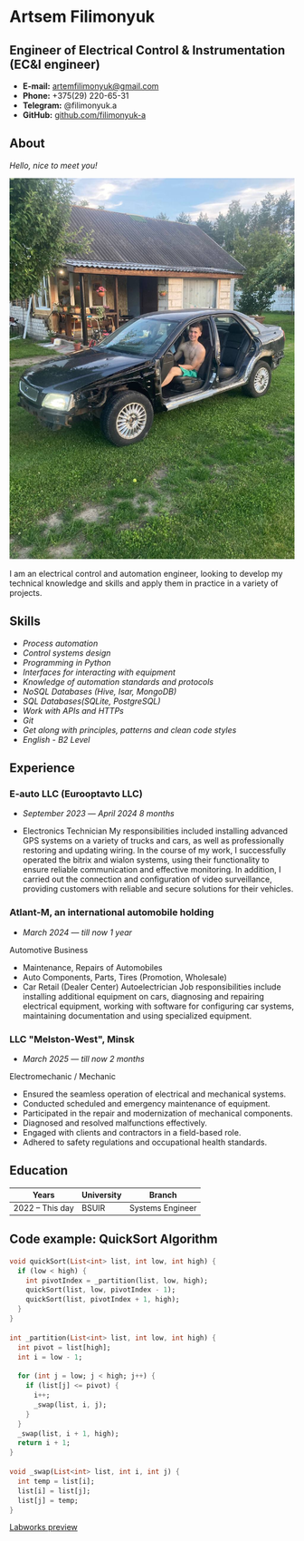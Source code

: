 
# Artsem Filimonyuk

## Engineer of Electrical Control & Instrumentation (EC&I engineer)

- **E-mail:** artemfilimonyuk@gmail.com    
- **Phone:** +375(29) 220-65-31
- **Telegram:** @filimonyuk.a
- **GitHub:** [github.com/filimonyuk-a](https://github.com/filimonyuk-a)

## About

_Hello, nice to meet you!_

![EC&I engineer](image.jpg)




I am an electrical control and automation engineer, looking to develop my technical knowledge and skills and apply them in practice in a variety of projects.

## Skills


- _Process automation_
- _Control systems design_
- _Programming in Python_
- _Interfaces for interacting with equipment_
- _Knowledge of automation standards and protocols_
- _NoSQL Databases (Hive, Isar, MongoDB)_
- _SQL Databases(SQLite, PostgreSQL)_
- _Work with APIs and HTTPs_
- _Git_
- _Get along with principles, patterns and clean code styles_
- _English_ - _B2 Level_


## Experience

### E-auto LLC (Eurooptavto LLC)
- _September 2023_ —
_April 2024
8 months_

- Electronics Technician
  My responsibilities included installing advanced GPS systems on a variety of trucks and cars, as
well as professionally restoring and updating wiring. In the course of my work, I successfully
operated the bitrix and wialon systems, using their functionality to ensure reliable communication
and effective monitoring. In addition, I carried out the connection and configuration of video
surveillance, providing customers with reliable and secure solutions for their vehicles.

### Atlant-M, an international automobile holding
- _March 2024_ —
_till now 
1 year_


Automotive Business
- Maintenance, Repairs of Automobiles
- Auto Components, Parts, Tires (Promotion, Wholesale)
- Car Retail (Dealer Center)
Autoelectrician
Job responsibilities include installing additional equipment on cars, diagnosing and repairing
electrical equipment, working with software for configuring car systems, maintaining
documentation and using specialized equipment.


### LLC "Melston-West", Minsk
- _March 2025_ —
_till now 
2 months_


Electromechanic / Mechanic  
- Ensured the seamless operation of electrical and mechanical systems.
- Conducted scheduled and emergency maintenance of equipment.
- Participated in the repair and modernization of mechanical components.
- Diagnosed and resolved malfunctions effectively.
- Engaged with clients and contractors in a field-based role.
- Adhered to safety regulations and occupational health standards.

## Education

| Years            | University        | Branch                |
| ---------------- | ----------------- | --------------------- |
| 2022 – This day  | BSUIR             | Systems Engineer      |

## Code example: QuickSort Algorithm 

```Dart
void quickSort(List<int> list, int low, int high) {
  if (low < high) {
    int pivotIndex = _partition(list, low, high);
    quickSort(list, low, pivotIndex - 1);
    quickSort(list, pivotIndex + 1, high);
  }
}

int _partition(List<int> list, int low, int high) {
  int pivot = list[high];
  int i = low - 1;

  for (int j = low; j < high; j++) {
    if (list[j] <= pivot) {
      i++;
      _swap(list, i, j);
    }
  }
  _swap(list, i + 1, high);
  return i + 1;
}

void _swap(List<int> list, int i, int j) {
  int temp = list[i];
  list[i] = list[j];
  list[j] = temp;
}

```

[Labworks preview](https://filimonyuk-a.github.io/EVT/)
